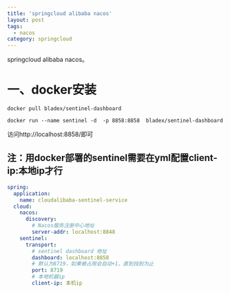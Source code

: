 ```yaml
---
title: 'springcloud alibaba nacos'
layout: post
tags:
  - nacos
category: springcloud
---
```

springcloud alibaba nacos。

<!--more-->

# 一、docker安装

```shell
docker pull bladex/sentinel-dashboard

docker run --name sentinel -d  -p 8858:8858  bladex/sentinel-dashboard
```

访问http://localhost:8858/即可

## 注：用docker部署的sentinel需要在yml配置client-ip:本地ip才行

```yaml
spring:
  application:
    name: cloudalibaba-sentinel-service
  cloud:
    nacos:
      discovery:
        # Nacos服务注册中心地址
        server-addr: localhost:8848
    sentinel:
      transport:
        # sentinel dashboard 地址
        dashboard: localhost:8858
        # 默认为8719，如果被占用会自动+1，直到找到为止
        port: 8719
        # 本地机器ip
        client-ip: 本机ip
```

